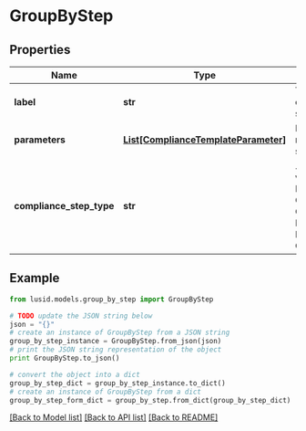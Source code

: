 # GroupByStep


## Properties
Name | Type | Description | Notes
------------ | ------------- | ------------- | -------------
**label** | **str** | The label of the compliance step | 
**parameters** | [**List[ComplianceTemplateParameter]**](ComplianceTemplateParameter.md) | Parameters required for the step | 
**compliance_step_type** | **str** | . The available values are: FilterStep, GroupByStep, GroupFilterStep, BranchStep, RecombineStep, CheckStep | 

## Example

```python
from lusid.models.group_by_step import GroupByStep

# TODO update the JSON string below
json = "{}"
# create an instance of GroupByStep from a JSON string
group_by_step_instance = GroupByStep.from_json(json)
# print the JSON string representation of the object
print GroupByStep.to_json()

# convert the object into a dict
group_by_step_dict = group_by_step_instance.to_dict()
# create an instance of GroupByStep from a dict
group_by_step_form_dict = group_by_step.from_dict(group_by_step_dict)
```
[[Back to Model list]](../README.md#documentation-for-models) [[Back to API list]](../README.md#documentation-for-api-endpoints) [[Back to README]](../README.md)


